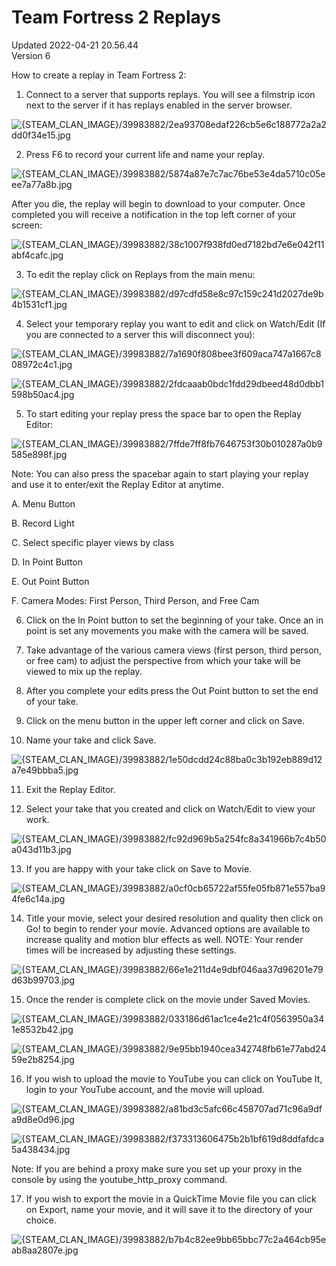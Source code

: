 # Team Fortress 2 Replays
Updated 2022-04-21 20.56.44  
Version 6  

How to create a replay in Team Fortress 2:  
  
1. Connect to a server that supports replays. You will see a filmstrip icon next to the server if it has replays enabled in the server browser.  
  
![{STEAM_CLAN_IMAGE}/39983882/2ea93708edaf226cb5e6c188772a2a2dd0f34e15.jpg]({STEAM_CLAN_IMAGE}/39983882/2ea93708edaf226cb5e6c188772a2a2dd0f34e15.jpg)  
  
2. Press F6 to record your current life and name your replay.  
  
![{STEAM_CLAN_IMAGE}/39983882/5874a87e7c7ac76be53e4da5710c05eee7a77a8b.jpg]({STEAM_CLAN_IMAGE}/39983882/5874a87e7c7ac76be53e4da5710c05eee7a77a8b.jpg)  
  
After you die, the replay will begin to download to your computer. Once completed you will receive a notification in the top left corner of your screen:  
  
![{STEAM_CLAN_IMAGE}/39983882/38c1007f938fd0ed7182bd7e6e042f11abf4cafc.jpg]({STEAM_CLAN_IMAGE}/39983882/38c1007f938fd0ed7182bd7e6e042f11abf4cafc.jpg)  
  
3. To edit the replay click on Replays from the main menu:  
  
![{STEAM_CLAN_IMAGE}/39983882/d97cdfd58e8c97c159c241d2027de9b4b1531cf1.jpg]({STEAM_CLAN_IMAGE}/39983882/d97cdfd58e8c97c159c241d2027de9b4b1531cf1.jpg)  
  
4. Select your temporary replay you want to edit and click on Watch/Edit (If you are connected to a server this will disconnect you):  
  
![{STEAM_CLAN_IMAGE}/39983882/7a1690f808bee3f609aca747a1667c808972c4c1.jpg]({STEAM_CLAN_IMAGE}/39983882/7a1690f808bee3f609aca747a1667c808972c4c1.jpg)  
  
![{STEAM_CLAN_IMAGE}/39983882/2fdcaaab0bdc1fdd29dbeed48d0dbb1598b50ac4.jpg]({STEAM_CLAN_IMAGE}/39983882/2fdcaaab0bdc1fdd29dbeed48d0dbb1598b50ac4.jpg)  
  
5. To start editing your replay press the space bar to open the Replay Editor:  
  
![{STEAM_CLAN_IMAGE}/39983882/7ffde7ff8fb7646753f30b010287a0b9585e898f.jpg]({STEAM_CLAN_IMAGE}/39983882/7ffde7ff8fb7646753f30b010287a0b9585e898f.jpg)  
  
Note: You can also press the spacebar again to start playing your replay and use it to enter/exit the Replay Editor at anytime.  
  
A. Menu Button  
  
B. Record Light  
  
C. Select specific player views by class  
  
D. In Point Button  
  
E. Out Point Button  
  
F. Camera Modes: First Person, Third Person, and Free Cam  
  
6. Click on the In Point button to set the beginning of your take. Once an in point is set any movements you make with the camera will be saved.  
  
7. Take advantage of the various camera views (first person, third person, or free cam) to adjust the perspective from which your take will be viewed to mix up the replay.  
  
8. After you complete your edits press the Out Point button to set the end of your take.  
  
9. Click on the menu button in the upper left corner and click on Save.  
  
10. Name your take and click Save.  
  
![{STEAM_CLAN_IMAGE}/39983882/1e50dcdd24c88ba0c3b192eb889d12a7e49bbba5.jpg]({STEAM_CLAN_IMAGE}/39983882/1e50dcdd24c88ba0c3b192eb889d12a7e49bbba5.jpg)  
  
11. Exit the Replay Editor.  
  
12. Select your take that you created and click on Watch/Edit to view your work.  
  
![{STEAM_CLAN_IMAGE}/39983882/fc92d969b5a254fc8a341966b7c4b50a043d11b3.jpg]({STEAM_CLAN_IMAGE}/39983882/fc92d969b5a254fc8a341966b7c4b50a043d11b3.jpg)  
  
13. If you are happy with your take click on Save to Movie.  
  
![{STEAM_CLAN_IMAGE}/39983882/a0cf0cb65722af55fe05fb871e557ba94fe6c14a.jpg]({STEAM_CLAN_IMAGE}/39983882/a0cf0cb65722af55fe05fb871e557ba94fe6c14a.jpg)  
  
14. Title your movie, select your desired resolution and quality then click on Go! to begin to render your movie. Advanced options are available to increase quality and motion blur effects as well. NOTE: Your render times will be increased by adjusting these settings.  
  
![{STEAM_CLAN_IMAGE}/39983882/66e1e211d4e9dbf046aa37d96201e79d63b99703.jpg]({STEAM_CLAN_IMAGE}/39983882/66e1e211d4e9dbf046aa37d96201e79d63b99703.jpg)  
  
15. Once the render is complete click on the movie under Saved Movies.  
  
![{STEAM_CLAN_IMAGE}/39983882/033186d61ac1ce4e21c4f0563950a341e8532b42.jpg]({STEAM_CLAN_IMAGE}/39983882/033186d61ac1ce4e21c4f0563950a341e8532b42.jpg)  
  
![{STEAM_CLAN_IMAGE}/39983882/9e95bb1940cea342748fb61e77abd2459e2b8254.jpg]({STEAM_CLAN_IMAGE}/39983882/9e95bb1940cea342748fb61e77abd2459e2b8254.jpg)  
  
16. If you wish to upload the movie to YouTube you can click on YouTube It, login to your YouTube account, and the movie will upload.  
  
![{STEAM_CLAN_IMAGE}/39983882/a81bd3c5afc66c458707ad71c96a9dfa9d8e0d96.jpg]({STEAM_CLAN_IMAGE}/39983882/a81bd3c5afc66c458707ad71c96a9dfa9d8e0d96.jpg)  
  
![{STEAM_CLAN_IMAGE}/39983882/f373313606475b2b1bf619d8ddfafdca5a438434.jpg]({STEAM_CLAN_IMAGE}/39983882/f373313606475b2b1bf619d8ddfafdca5a438434.jpg)  
  
Note: If you are behind a proxy make sure you set up your proxy in the console by using the youtube_http_proxy command.  
  
17. If you wish to export the movie in a QuickTime Movie file you can click on Export, name your movie, and it will save it to the directory of your choice.  
  
![{STEAM_CLAN_IMAGE}/39983882/b7b4c82ee9bb65bbc77c2a464cb95eab8aa2807e.jpg]({STEAM_CLAN_IMAGE}/39983882/b7b4c82ee9bb65bbc77c2a464cb95eab8aa2807e.jpg)